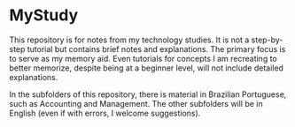 # MyStudy

This repository is for notes from my technology studies. It is not a step-by-step tutorial but contains brief notes and explanations. The primary focus is to serve as my memory aid. Even tutorials for concepts I am recreating to better memorize, despite being at a beginner level, will not include detailed explanations.

In the subfolders of this repository, there is material in Brazilian Portuguese, such as Accounting and Management. The other subfolders will be in English (even if with errors, I welcome suggestions).
